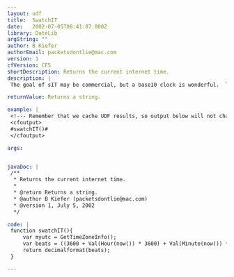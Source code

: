 ```yaml
---
layout: udf
title:  SwatchIT
date:   2002-07-05T08:41:07.000Z
library: DateLib
argString: ""
author: B Kiefer
authorEmail: packetsdontlie@mac.com
version: 1
cfVersion: CF5
shortDescription: Returns the current internet time.
description: |
 The goal of sIT may be commercial, but a base10 clock is wonderful.  This function can be very useful in timestamps and other query string variables.  This function should self adjust for your UTC offset.  See http://www.ypass.net for PHP and Perl versions.  See http://www.swatch.com for information.

returnValue: Returns a string.

example: |
 <!--- Remember that we cache UDF results, so output below will not change. --->
 <cfoutput>
 #swatchIT()#
 </cfoutput>

args:


javaDoc: |
 /**
  * Returns the current internet time.
  * 
  * @return Returns a string. 
  * @author B Kiefer (packetsdontlie@mac.com) 
  * @version 1, July 5, 2002 
  */

code: |
 function swatchIT(){
     var myutc = GetTimeZoneInfo();
     var beats = ((3600 + Val(Hour(now()) * 3600) + Val(Minute(now()) * 60) + Second(now()) + val(myutc.utcTotalOffset)) mod 86400) / 86.4;
     return decimalformat(beats);
 }

---
```


